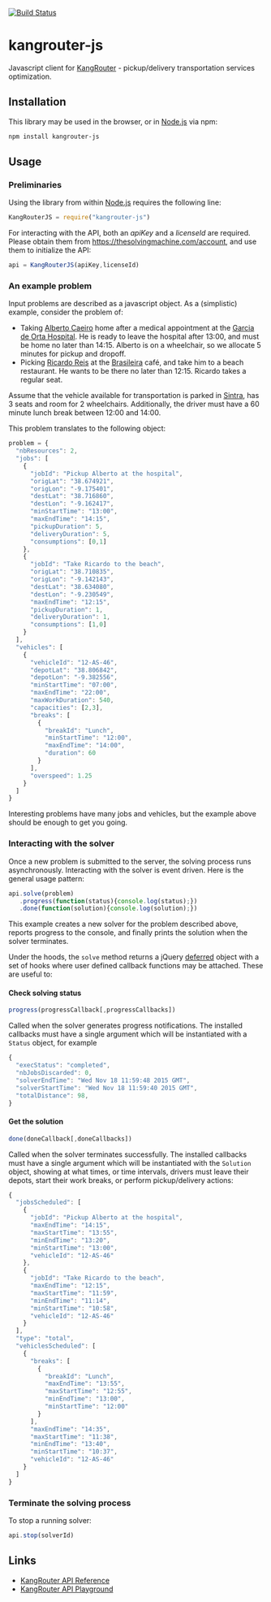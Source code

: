 [![Build Status](https://travis-ci.org/TheSolvingMachine/kangrouter-js.svg)](https://travis-ci.org/TheSolvingMachine/kangrouter-js)

# kangrouter-js

Javascript client for [KangRouter](https://thesolvingmachine.com/kangrouter/) - pickup/delivery transportation services optimization. 
    
## Installation

This library may be used in the browser, or in [Node.js](https://nodejs.org/en/) via npm: 

```bash
npm install kangrouter-js
```

## Usage

### Preliminaries

Using the library from within [Node.js](https://nodejs.org/en/) requires the following line:

```javascript
KangRouterJS = require("kangrouter-js")
```

For interacting with the API, both an *apiKey* and a *licenseId* are required. Please
obtain them from https://thesolvingmachine.com/account, and use them to initialize the API:

```javascript
api = KangRouterJS(apiKey,licenseId)
```


### An example problem

Input problems are described as a javascript object. As a (simplistic) example, consider the problem of:
* Taking [Alberto Caeiro](https://en.wikipedia.org/wiki/Fernando_Pessoa#Alberto_Caeiro) home after a medical appointment at the [Garcia de Orta Hospital](http://www.hgo.pt/). He is ready to leave the hospital after 13:00, and must be home no later than 14:15. Alberto is on a wheelchair, so we allocate 5 minutes for pickup and dropoff.
* Picking [Ricardo Reis](https://en.wikipedia.org/wiki/Fernando_Pessoa#Ricardo_Reis) at the [Brasileira](https://en.wikipedia.org/wiki/Caf%C3%A9_A_Brasileira) café, and take him to a beach restaurant. He wants to be there no later than 12:15. Ricardo takes a regular seat.

Assume that the vehicle available for transportation is parked in [Sintra](https://en.wikipedia.org/wiki/Sintra), has 3 seats and room for 2 wheelchairs.  Additionally, the driver must have a 60 minute lunch break between 12:00 and 14:00. 

This problem translates to the following object:

```javascript
problem = {
  "nbResources": 2,
  "jobs": [
    {
      "jobId": "Pickup Alberto at the hospital",
      "origLat": "38.674921",
      "origLon": "-9.175401",
      "destLat": "38.716860",
      "destLon": "-9.162417",
      "minStartTime": "13:00",
      "maxEndTime": "14:15",
      "pickupDuration": 5,
      "deliveryDuration": 5,
      "consumptions": [0,1]
    },
    {
      "jobId": "Take Ricardo to the beach",
      "origLat": "38.710835",
      "origLon": "-9.142143",
      "destLat": "38.634080",
      "destLon": "-9.230549",
      "maxEndTime": "12:15",
      "pickupDuration": 1,
      "deliveryDuration": 1,
      "consumptions": [1,0]
    }
  ],
  "vehicles": [
    {
      "vehicleId": "12-AS-46",
      "depotLat": "38.806842",
      "depotLon": "-9.382556",
      "minStartTime": "07:00",
      "maxEndTime": "22:00",
      "maxWorkDuration": 540,
      "capacities": [2,3],
      "breaks": [
        {
          "breakId": "Lunch",
          "minStartTime": "12:00",
          "maxEndTime": "14:00",
          "duration": 60
        }
      ],
      "overspeed": 1.25
    }
  ]
}
```
Interesting problems have many jobs and vehicles, but the example above should be enough to get you going.

### Interacting with the solver

Once a new problem is submitted to the server, the solving process runs asynchronously. Interacting with the solver is event driven. Here is the general usage pattern:

```javascript
api.solve(problem)
   .progress(function(status){console.log(status);})
   .done(function(solution){console.log(solution);})
```

This example creates a new solver for the problem described above, reports progress to the console, and finally prints the solution when the solver terminates.

Under the hoods, the `solve` method returns a jQuery [deferred](https://api.jquery.com/category/deferred-object/)  object with a set of hooks where user defined callback functions may be attached. These are useful to:

#### Check solving status

```javascript
progress(progressCallback[,progressCallbacks])
```

Called when the solver generates progress notifications. The installed callbacks must have a single argument which will be instantiated with a `Status` object, for example

```javascript
{
  "execStatus": "completed",
  "nbJobsDiscarded": 0,
  "solverEndTime": "Wed Nov 18 11:59:48 2015 GMT",
  "solverStartTime": "Wed Nov 18 11:59:40 2015 GMT",
  "totalDistance": 98,
}
```

#### Get the solution

```javascript
done(doneCallback[,doneCallbacks])
```

Called when the solver terminates successfully. The installed callbacks must have a single argument which will be instantiated with the `Solution` object, showing at what times, or time intervals, drivers must leave their depots, start their work breaks, or perform pickup/delivery actions:

```javascript
{
  "jobsScheduled": [
    {
      "jobId": "Pickup Alberto at the hospital",
      "maxEndTime": "14:15",
      "maxStartTime": "13:55",
      "minEndTime": "13:20",
      "minStartTime": "13:00",
      "vehicleId": "12-AS-46"
    },
    {
      "jobId": "Take Ricardo to the beach",
      "maxEndTime": "12:15",
      "maxStartTime": "11:59",
      "minEndTime": "11:14",
      "minStartTime": "10:58",
      "vehicleId": "12-AS-46"
    }
  ],
  "type": "total",
  "vehiclesScheduled": [
    {
      "breaks": [
        {
          "breakId": "Lunch",
          "maxEndTime": "13:55",
          "maxStartTime": "12:55",
          "minEndTime": "13:00",
          "minStartTime": "12:00"
        }
      ],
      "maxEndTime": "14:35",
      "maxStartTime": "11:38",
      "minEndTime": "13:40",
      "minStartTime": "10:37",
      "vehicleId": "12-AS-46"
    }
  ]
}
```

### Terminate the solving process
To stop a running solver:

```javascript
api.stop(solverId)
```

## Links
* [KangRouter API Reference](https://thesolvingmachine.com/kangrouter/doc/)
* [KangRouter API Playground](https://thesolvingmachine.com/swagger/kangrouter/srv/)
